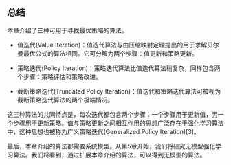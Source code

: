## 总结

本章介绍了三种可用于寻找最优策略的算法。

- 值迭代(Value Iteration)：值迭代算法与由压缩映射定理提出的用于求解贝尔曼最优公式的算法相同。它可分解为两个步骤：值更新和策略更新。

- 策略迭代(Policy Iteration)：策略迭代算法比值迭代算法稍复杂，同样包含两个步骤：策略评估和策略改进。

- 截断策略迭代(Truncated Policy Iteration)：值迭代和策略迭代算法可被视为截断策略迭代算法的两个极端情况。
  
这三种算法的共同特点是，每次迭代都包含两个步骤：一个步骤用于更新值，另一个步骤用于更新策略。值与策略更新之间相互作用的思想广泛存在于强化学习算法中，这种思想也被称为广义策略迭代(Generalized Policy Iteration)[3]。

最后，本章介绍的算法都需要系统模型。从第$5$章开始，我们将研究无模型强化学习算法。我们将看到，通过扩展本章介绍的算法，可以得到无模型的算法。